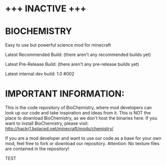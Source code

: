+++ INACTIVE +++
================


BIOCHEMISTRY
============

Easy to use but powerful science mod for minecraft

Latest Recommended Build: (there aren't any recommended builds yet)

Latest Pre-Release Build: (there aren't any pre-release builds yet)

Latest internal dev build: 1.0 #002

IMPORTANT INFORMATION:
======================
This is the code repository of BioChemistry, where mod developers can look up our code and take inspiration and ideas from it.
This is NOT the place to download BioChemistry, as we don't host the binaries here.
If you want to install BioChemistry, please visit: http://hackr1.bplaced.net/minecraft/mods/chemistry/

If you are a mod developer and want to use our code as a base for your own mod, feel free to fork or download our repository.
Attention: No texture files are contained in the repository!

TEST

